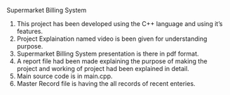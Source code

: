Supermarket Billing System
1.	This project has been developed using the C++ language and using it’s features.  
2.	Project Explaination named video is been given for understanding purpose.
3.	Supermarket Billing System presentation is there in pdf format.
4.	A report file had been made explaining the purpose of making the project and working of project had been explained in detail.
5.	Main source code is in main.cpp.
6.	Master Record file is having the all records of recent enteries.
